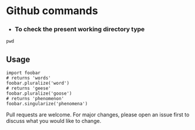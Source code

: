 # Github commands
* ### To check the present working directory type
```
pwd
```
## Usage
```
import foobar
# returns 'words'
foobar.pluralize('word')
# returns 'geese'
foobar.pluralize('goose')
# returns 'phenomenon'
foobar.singularize('phenomena')
```

Pull requests are welcome. For major changes, please open an issue first
to discuss what you would like to change.

